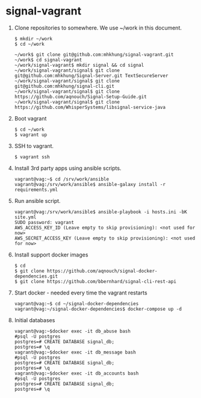# signal-vagrant

1. Clone repositories to somewhere. We use ~/work in this document.
    ```
    $ mkdir ~/work
    $ cd ~/work

    ~/work$ git clone git@github.com:mhkhung/signal-vagrant.git
    ~/work$ cd signal-vagrant
    ~/work/signal-vagrant$ mkdir signal && cd signal
    ~/work/signal-vagrant/signal$ git clone git@github.com:mhkhung/Signal-Server.git TextSecureServer
    ~/work/signal-vagrant/signal$ git clone git@github.com:mhkhung/signal-cli.git
    ~/work/signal-vagrant/signal$ git clone https://github.com/aqnouch/Signal-Setup-Guide.git
    ~/work/signal-vagrant/signal$ git clone https://github.com/WhisperSystems/libsignal-service-java
    ```

1. Boot vagrant
    ```
    $ cd ~/work
    $ vagrant up
    ```
    
1. SSH to vagrant.
    ```
    $ vagrant ssh
    ```
1. Install 3rd party apps using ansible scripts.
    ```
    vagrant@vag:~$ cd /srv/work/ansible
    vagrant@vag:/srv/work/ansible$ ansible-galaxy install -r requirements.yml
    ```
1. Run ansible script.
    ```
    vagrant@vag:/srv/work/ansible$ ansible-playbook -i hosts.ini -bK site.yml
    SUDO password: vagrant
    AWS_ACCESS_KEY_ID (Leave empty to skip provisioning): <not used for now>
    AWS_SECRET_ACCESS_KEY (Leave empty to skip provisioning): <not used for now>
    ```

1. Install support docker images

    ```
    $ cd
    $ git clone https://github.com/aqnouch/signal-docker-dependencies.git
    $ git clone https://github.com/bbernhard/signal-cli-rest-api   

    ```

1. Start docker - needed every time the vagrant restarts
    ```
    vagrant@vag:~$ cd ~/signal-docker-dependencies
    vagrant@vag:~/signal-docker-dependencies$ docker-compose up -d
    ```

1. Initial databases
    ```
    vagrant@vag:~$docker exec -it db_abuse bash
    #psql -U postgres
    postgres=# CREATE DATABASE signal_db;
    postgres=# \q
    vagrant@vag:~$docker exec -it db_message bash
    #psql -U postgres
    postgres=# CREATE DATABASE signal_db;
    postgres=# \q
    vagrant@vag:~$docker exec -it db_accounts bash
    #psql -U postgres
    postgres=# CREATE DATABASE signal_db;
    postgres=# \q
        
    ```
